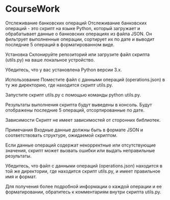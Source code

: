 # CourseWork
Отслеживание банковских операций
Отслеживание банковских операций - это скрипт на языке Python, который загружает и обрабатывает данные о банковских операциях из файла JSON. Он фильтрует выполненные операции, сортирует их по дате и выводит последние 5 операций в форматированном виде.

Установка
Склонируйте репозиторий или загрузите файл скрипта (utils.py) на ваше локальное устройство.

Убедитесь, что у вас установлена Python версии 3.x.

Использование
Поместите файл с данными операций (operations.json) в ту же директорию, где находится скрипт utils.py.

Запустите скрипт utils.py с помощью команды python utils.py.

Результаты выполнения скрипта будут выведены в консоль. Будут отображены последние 5 операций, отсортированные по дате.

Зависимости
Скрипт не имеет зависимостей от сторонних библиотек.

Примечания
Входные данные должны быть в формате JSON и соответствовать структуре, ожидаемой скриптом.

Если данные операций содержат некорректные или отсутствующие значения, скрипт может вызвать ошибки или выдать неправильные результаты.

Убедитесь, что файл с данными операций (operations.json) находится в той же директории, где находится скрипт utils.py, и имеет правильное имя и формат.

Для получения более подробной информации о каждой операции и ее форматировании, обратитесь к комментариям внутри скрипта utils.py.
